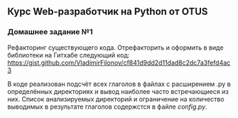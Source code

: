 ## **Курс Web-разработчик на Python от OTUS**

### **Домашнее задание №1**

Рефакторинг существующего кода.
Отрефакторить и оформить в виде библиотеки на Гитхабе следующий код: https://gist.github.com/VladimirFilonov/cf841d9dd2d11dad8c2dc7a3fefd4ac3

В коде реализован подсчёт всех глаголов в файлах с расширением .py в определённых директориях и вывод наиболее часто встречающиеся из них.
Список анализируемых директорий и ограничение на количество выводимых в результате глаголов содержстся в файле *config.py*.


